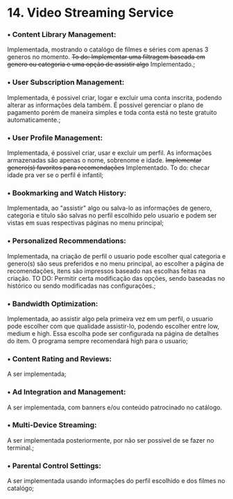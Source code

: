 # 14. Video Streaming Service

### • Content Library Management: 
Implementada, mostrando o catalógo de filmes e séries com apenas 3 generos no momento. ~~To do: Implementar uma filtragem baseada em genero ou categoria e uma opção de assistir algo~~ Implementado.;

### • User Subscription Management:
Implementada, é possivel criar, logar e excluir uma conta inscrita, podendo alterar as informações dela também. É possivel gerenciar o plano de pagamento porém de maneira simples e toda conta está no teste gratuito automaticamente.;

### • User Profile Management:
Implementada, é possivel criar, usar e excluir um perfil. As informações armazenadas são apenas o nome, sobrenome e idade. ~~Implementar genero(s) favoritos para recomendações~~ Implementado. To do: checar idade pra ver se o perfil é infantil;

### • Bookmarking and Watch History:
Implementada, ao "assistir" algo ou salva-lo as informações de genero, categoria e titulo são salvas no perfil escolhido pelo usuario e podem ser vistas em suas respectivas páginas no menu principal;

### • Personalized Recommendations:
Implementada, na criação de perfil o usuario pode escolher qual categoria e genero(s) são seus preferidos e no menu principal, ao escolher a página de recomendações, itens são impressos baseado nas escolhas feitas na criação. TO DO: Permitir certa modificação das opções, sendo baseadas no histórico ou sendo modificadas nas configurações.;

### • Bandwidth Optimization:
Implementada, ao assistir algo pela primeira vez em um perfil, o usuario pode escolher com que qualidade assistir-lo, podendo escolher entre low, medium e high. Essa escolha pode ser configurada na página de detalhes do item. O programa sempre recomendará high para o usuario;

### • Content Rating and Reviews:
A ser implementada;

### • Ad Integration and Management:
A ser implementada, com banners e/ou conteúdo patrocinado no catálogo.

### • Multi-Device Streaming:
A ser implementada posteriormente, por não ser possivel de se fazer no terminal.;

### • Parental Control Settings:
A ser implementada usando informações do perfil escolhido e dos filmes no catalógo;
